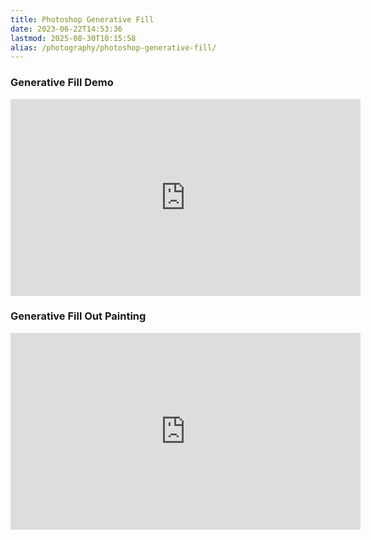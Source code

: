 ```yaml
---
title: Photoshop Generative Fill
date: 2023-06-22T14:53:36
lastmod: 2025-08-30T10:15:58
alias: /photography/photoshop-generative-fill/
---
```


<div class="video-grid">

<div class="video-card">

### Generative Fill Demo

<div class="iframe-16-9-container">
<iframe class="youTubeIframe" width="560" height="315" src="https://www.youtube.com/embed/yJ5e8qasoMs?rel=0" title="YouTube video player" frameborder="0" allow="accelerometer; autoplay; clipboard-write; encrypted-media; gyroscope; picture-in-picture; web-share" allowfullscreen></iframe>
</div>
</div>

<div class="video-card">

### Generative Fill Out Painting

<div class="iframe-16-9-container">
<iframe class="youTubeIframe" width="560" height="315" src="https://www.youtube.com/embed/xPy_YId1lx0?rel=0" title="YouTube video player" frameborder="0" allow="accelerometer; autoplay; clipboard-write; encrypted-media; gyroscope; picture-in-picture; web-share" allowfullscreen></iframe>
</div>
</div>

</div>
